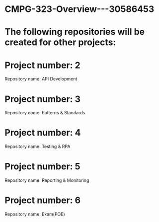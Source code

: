 # CMPG-323-Overview---30586453

# The following repositories will be created for other projects:

# Project number: 2
  Repository name: API Development 

# Project number: 3
  Repository name: Patterns & Standards 

# Project number: 4
  Repository name: Testing & RPA

# Project number: 5
  Repository name: Reporting & Monitoring

# Project number: 6
  Repository name: Exam(POE)
